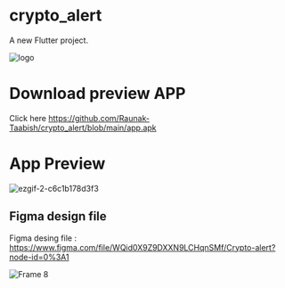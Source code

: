 # crypto_alert

A new Flutter project.

![logo](https://user-images.githubusercontent.com/68766724/140683865-594593d0-f4f9-4b5c-acf4-8bd2f1320834.png)

# Download preview APP

Click here https://github.com/Raunak-Taabish/crypto_alert/blob/main/app.apk


# App Preview

![ezgif-2-c6c1b178d3f3](https://user-images.githubusercontent.com/68766724/140732624-7d297412-1ff4-49b6-94b1-a0b6472fd5fe.gif)


## Figma design file

Figma desing file : https://www.figma.com/file/WQid0X9Z9DXXN9LCHqnSMf/Crypto-alert?node-id=0%3A1

![Frame 8](https://user-images.githubusercontent.com/68766724/140684129-5d0c877b-d06f-4058-ba37-4c49d25814a9.png)


